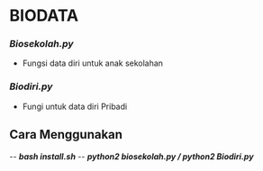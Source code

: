 # BIODATA
### *Biosekolah.py*
- Fungsi data diri untuk anak sekolahan
### *Biodiri.py*
- Fungi untuk data diri Pribadi

## Cara Menggunakan
-- ***bash install.sh***
-- ***python2 biosekolah.py / python2 Biodiri.py***
